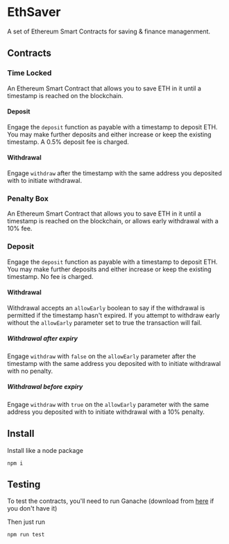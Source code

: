 # EthSaver

A set of Ethereum Smart Contracts for saving & finance managenment.

## Contracts

### Time Locked 

An Ethereum Smart Contract that allows you to save ETH in it until a timestamp is reached on the blockchain.

#### Deposit

Engage the `deposit` function as payable with a timestamp to deposit ETH. You may make further deposits and either increase or keep the existing timestamp. A 0.5% deposit fee is charged.

#### Withdrawal

Engage `withdraw` after the timestamp with the same address you deposited with to initiate withdrawal.

### Penalty Box

An Ethereum Smart Contract that allows you to save ETH in it until a timestamp is reached on the blockchain, or allows early withdrawal with a 10% fee.

### Deposit

Engage the `deposit` function as payable with a timestamp to deposit ETH. You may make further deposits and either increase or keep the existing timestamp. No fee is charged.

#### Withdrawal

Withdrawal accepts an `allowEarly` boolean to say if the withdrawal is permitted if the timestamp hasn't expired. If you attempt to withdraw early without the `allowEarly` parameter set to true the transaction will fail.

##### Withdrawal after expiry

Engage `withdraw` with `false` on the `allowEarly` parameter after the timestamp with the same address you deposited with to initiate withdrawal with no penalty.

##### Withdrawal before expiry

Engage `withdraw` with `true` on the `allowEarly` parameter  with the same address you deposited with to initiate withdrawal with a 10% penalty.

## Install

Install like a node package

```
npm i
```

## Testing

To test the contracts, you'll need to run Ganache (download from [here](https://truffleframework.com/ganache) if you don't have it)

Then just run

```
npm run test
```
